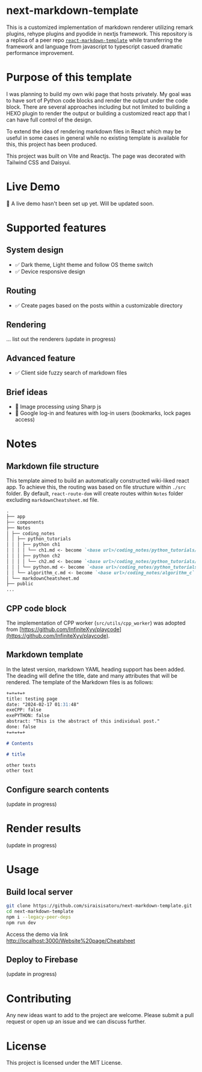 # next-markdown-template

This is a customized implementation of markdown renderer utilizing remark plugins, rehype plugins and pyodide in nextjs framework. This repository is a replica of a peer repo [`react-markdown-template`](https://github.com/siraisisatoru/react-markdown-template) while transferring the framework and language from javascript to typescript casued dramatic performance improvement.

# Purpose of this template

I was planning to build my own wiki page that hosts privately. My goal was to have sort of Python code blocks and render the output under the code block. There are several approaches including but not limited to building a HEXO plugin to render the output or building a customized react app that I can have full control of the design.

To extend the idea of rendering markdown files in React which may be useful in some cases in general while no existing template is available for this, this project has been produced.

This project was built on Vite and Reactjs. The page was decorated with Tailwind CSS and Daisyui.

# Live Demo

🚧 A live demo hasn't been set up yet. Will be updated soon.

# Supported features

## System design

-   ✅ Dark theme, Light theme and follow OS theme switch
-   ✅ Device responsive design

## Routing

-   ✅ Create pages based on the posts within a customizable directory

## Rendering

... list out the renderers (update in progress)

## Advanced feature

-   ✅ Client side fuzzy search of markdown files

## Brief ideas

-   💭 Image processing using Sharp js
-   💭 Google log-in and features with log-in users (bookmarks, lock pages access)

# Notes

## Markdown file structure

This template aimed to build an automatically constructed wiki-liked react app. To achieve this, the routing was based on file structure within `./src` folder. By default, `react-route-dom` will create routes within `Notes` folder excluding `markdownCheatsheet.md` file.

```md
.
├── app
├── components
├── Notes
│ ├── coding_notes
│ │ ├── python_tutorials
│ │ │ ├── python ch1
│ │ │ │ └── ch1.md <- become `<base url>/coding_notes/python_tutorials/python%20ch1/ch1`
│ │ │ ├── python ch2
│ │ │ │ └── ch2.md <- become `<base url>/coding_notes/python_tutorials/python%20ch2/ch2`
│ │ │ └── python.md <- become `<base url>/coding_notes/python_tutorials/python`
│ │ └── algorithm_c.md <- become `<base url>/coding_notes/algorithm_c`
│ └── markdownCheatsheet.md
├── public
...
```

## CPP code block

The implementation of CPP worker (`src/utils/cpp_worker`) was adopted from [https://github.com/InfiniteXyy/playcode](https://github.com/InfiniteXyy/playcode).

## Markdown template

In the latest version, markdown YAML heading support has been added. The deading will define the title, date and many attributes that will be rendered. The template of the Markdown files is as follows:

```md
+=+=+=+
title: testing page
date: "2024-02-17 01:31:48"
exeCPP: false
exePYTHON: false
abstract: "This is the abstract of this individual post."
done: false
+=+=+=+

# Contents

# title

other texts
other text
```

## Configure search contents

(update in progress)

# Render results

(update in progress)

# Usage

## Build local server

```sh
git clone https://github.com/siraisisatoru/next-markdown-template.git
cd next-markdown-template
npm i --legacy-peer-deps
npm run dev
```

Access the demo via link [http://localhost:3000/Website%20page/Cheatsheet](http://localhost:3000/Website%20page/Cheatsheet)

## Deploy to Firebase

(update in progress)

# Contributing

Any new ideas want to add to the project are welcome. Please submit a pull request or open up an issue and we can discuss further.

# License

This project is licensed under the MIT License.
